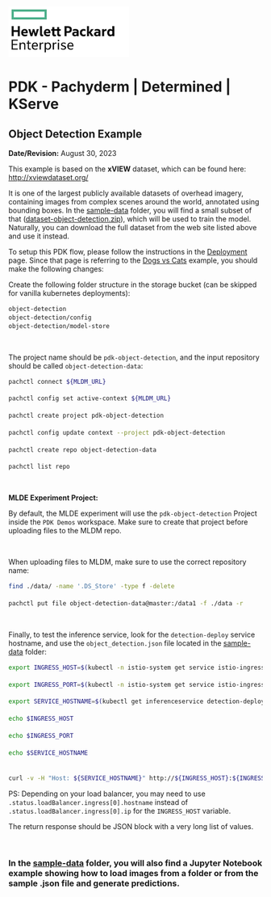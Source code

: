 ![alt text][hpe_logo]

[hpe_logo]: ../../deploy/images/hpe_logo.png "HPE Logo"

# PDK - Pachyderm | Determined | KServe
## Object Detection Example
**Date/Revision:** August 30, 2023

This example is based on the **xVIEW** dataset, which can be found here:<br/>
http://xviewdataset.org/

It is one of the largest publicly available datasets of overhead imagery, containing images from complex scenes around the world, annotated using bounding boxes. In the [sample-data](./sample-data/) folder, you will find a small subset of that ([dataset-object-detection.zip](./sample-data/dataset-object-detection.zip)), which will be used to train the model. Naturally, you can download the full dataset from the web site listed above and use it instead.

To setup this PDK flow, please follow the instructions in the [Deployment](../../deploy/README.md#setup) page. Since that page is referring to the [Dogs vs Cats](../dog-cat/readme.md) example, you should make the following changes:

Create the following folder structure in the storage bucket (can be skipped for vanilla kubernetes deployments):

```bash
object-detection
object-detection/config
object-detection/model-store
```

&nbsp;

The project name should be `pdk-object-detection`, and the input repository should be called `object-detection-data`:

```bash
pachctl connect ${MLDM_URL}

pachctl config set active-context ${MLDM_URL}

pachctl create project pdk-object-detection

pachctl config update context --project pdk-object-detection

pachctl create repo object-detection-data

pachctl list repo
```

&nbsp;

**MLDE Experiment Project:**

By default, the MLDE experiment will use the `pdk-object-detection` Project inside the `PDK Demos` workspace. Make sure to create that project before uploading files to the MLDM repo.

&nbsp;

When uploading files to MLDM, make sure to use the correct repository name:

```bash
find ./data/ -name '.DS_Store' -type f -delete

pachctl put file object-detection-data@master:/data1 -f ./data -r
```

&nbsp;

Finally, to test the inference service, look for the `detection-deploy` service hostname, and use the `object_detection.json` file located in the [sample-data](./sample-data/) folder:

```bash
export INGRESS_HOST=$(kubectl -n istio-system get service istio-ingressgateway -o jsonpath='{.status.loadBalancer.ingress[0].ip}')

export INGRESS_PORT=$(kubectl -n istio-system get service istio-ingressgateway -o jsonpath='{.spec.ports[?(@.name=="http2")].port}')

export SERVICE_HOSTNAME=$(kubectl get inferenceservice detection-deploy -n ${KSERVE_MODELS_NAMESPACE} -o jsonpath='{.status.url}' | cut -d "/" -f 3)

echo $INGRESS_HOST

echo $INGRESS_PORT

echo $SERVICE_HOSTNAME


curl -v -H "Host: ${SERVICE_HOSTNAME}" http://${INGRESS_HOST}:${INGRESS_PORT}/v1/models/object-detection:predict -d @./object_detection.json
```

PS: Depending on your load balancer, you may need to use `.status.loadBalancer.ingress[0].hostname` instead of `.status.loadBalancer.ingress[0].ip` for the `INGRESS_HOST` variable.


The return response should be JSON block with a very long list of values.

&nbsp;

### In the [sample-data](./sample-data/) folder, you will also find a Jupyter Notebook example showing how to load images from a folder or from the sample .json file and generate predictions.
